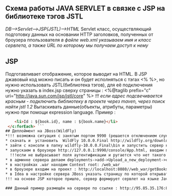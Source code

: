 ## Схема работы JAVA SERVLET в связке с JSP на библиотеке тэгов JSTL
*DB-->Servlet-->JSP(JSTL)-->HTML*
Servlet класс, осуществляющий подготовку данных на основании HTTP заголовков, полученных от броузера ппользователя 
*в файле web.xml указываем имя и класс сервлета, а также URL по которому мы получаем доступ к нему*
## JSP
Подготавливает отображение, которое выводит на HTML. В JSP джавовый код можно писать и он будет исполняться с тэгах <% %>, 
но нужно использовать JSTL(библиотека тэгов), для её подключения нужно указать в index.jsp сверху страницы :
<%@taglib prefix="c" uri="http://java.sun.com/jsp/jstl/core" %>
*!!! если адрес подсвечивается красным - подключить библиотеку в проекте через maven, через поиск найти jstl 1.2*
Вытаскивать данные(объекты, атрибуты, параметры) нужно при помощи expression language. Пример :
 ```html <c:forEach items="${BookList}" var="book">
 	 <li>Id : ${book.id}, name : ${book.name}</li>
  </c:forEach> ```
## Деплоймент на JBoss(WildFly)
*!!! возможна ситуация с занятым портом 9990 (решается отключением службы NVIDEA)*
* скачать и  установить  WildFly 10.0.0.Final http://wildfly.org/downloads/
* зайти с консоли в папку wildfly-10.0.0.Final\bin и запустить сервер коммандой standalone.bat -c standalone-full.xml
* запускаем в броузере http://127.0.0.1:9990/console/App.html, вводим пользователя и пароль, входим в настройки
   !!!если не выбрасывает поля аутентификации и ругается что нет такого пользователя, в папке bin выполнить комманду add-user.bat и следовать инструкциям по созданию пользователя
* в админке сервера делаем deployments->add->Upload_a_new_deployment->choose_a_file(.war)
* в настройках .war находим Context root: /web_war
* в броузере входим на проект : http://localhost:8080//web_war/getBooks, где getBooks - тот url что мы прописали в *<url-pattern>/getBooks</url-pattern>*
* в Idea в настройке сервера JBoss указать страницу по которой открывать броузер после деплоя и в закладке деплой нашу .war
!!! на основе JSP которое пришло, сервер формирует сервлет на языке Java в /usr/local/share/wildfly-10.0.0.Final/standalone/tmp/web_war.war/org/apache/jsp/books_jsp.java  и уже его и отображает

### Данный пример размещён на сервере по ссылке : http://95.85.35.176:8080/web_war/getBooks

